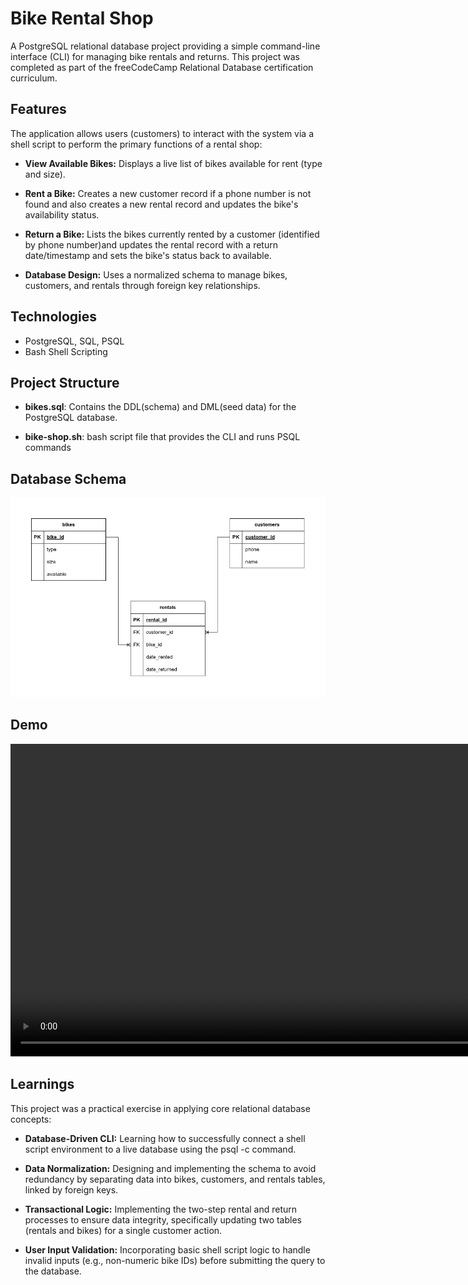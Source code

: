 # Bike Rental Shop

A PostgreSQL relational database project providing a simple command-line interface (CLI) for managing bike rentals and returns. This project was completed as part of the freeCodeCamp Relational Database certification curriculum.

## Features

The application allows users (customers) to interact with the system via a shell script to perform the primary functions of a rental shop:

- **View Available Bikes:** Displays a live list of bikes available for rent (type and size).

- **Rent a Bike:** Creates a new customer record if a phone number is not found and also creates a new rental record and updates the bike's availability status.

- **Return a Bike:** Lists the bikes currently rented by a customer (identified by phone number)and updates the rental record with a return date/timestamp and sets the bike's status back to available.

- **Database Design:** Uses a normalized schema to manage bikes, customers, and rentals through foreign key relationships.

## Technologies

- PostgreSQL, SQL, PSQL
- Bash Shell Scripting

## Project Structure

- **bikes.sql**: Contains the DDL(schema) and DML(seed data) for the PostgreSQL database.

- **bike-shop.sh**: bash script file that provides the CLI and runs PSQL commands

## Database Schema

![Database schema of Bike Shop](assets/BikeShop.drawio.png)

## Demo
<video src="assets/BikeShopDemo.mp4" controls width="1000" autoplay loop muted>
  Sorry, your browser doesn't support embedded videos.
</video>

## Learnings
This project was a practical exercise in applying core relational database concepts:

- **Database-Driven CLI:** Learning how to successfully connect a shell script environment to a live database using the psql -c command.

- **Data Normalization:** Designing and implementing the schema to avoid redundancy by separating data into bikes, customers, and rentals tables, linked by foreign keys.

- **Transactional Logic:** Implementing the two-step rental and return processes to ensure data integrity, specifically updating two tables (rentals and bikes) for a single customer action.

- **User Input Validation:** Incorporating basic shell script logic to handle invalid inputs (e.g., non-numeric bike IDs) before submitting the query to the database.
